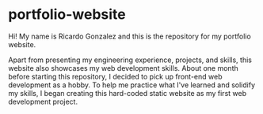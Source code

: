 # portfolio-website
Hi! My name is Ricardo Gonzalez and this is the repository for my portfolio website.

Apart from presenting my engineering experience, projects, and skills, this website also showcases my web development skills.
About one month before starting this repository, I decided to pick up front-end web development as a hobby. To help me practice
what I've learned and solidify my skills, I began creating this hard-coded static website as my first web development project.
